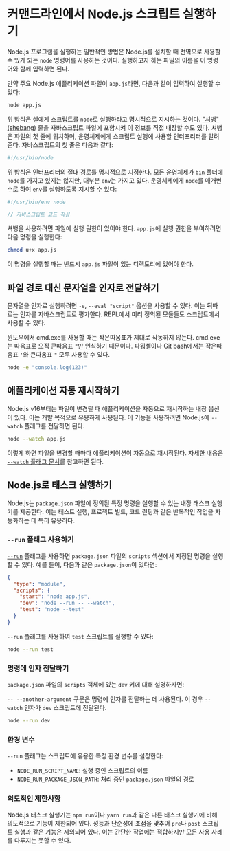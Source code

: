 # 커맨드라인에서 Node.js 스크립트 실행하기

Node.js 프로그램을 실행하는 일반적인 방법은 Node.js를 설치할 때 전역으로 사용할 수 있게 되는 `node` 명령어를 사용하는 것이다. 실행하고자 하는 파일의 이름을 이 명령어와 함께 입력하면 된다.

만약 주요 Node.js 애플리케이션 파일이 `app.js`라면, 다음과 같이 입력하여 실행할 수 있다:

```bash
node app.js
```

위 방식은 셸에게 스크립트를 `node`로 실행하라고 명시적으로 지시하는 것이다. ["셔뱅"(shebang)](<https://en.wikipedia.org/wiki/Shebang_(Unix)>) 줄을 자바스크립트 파일에 포함시켜 이 정보를 직접 내장할 수도 있다. 셔뱅은 파일의 첫 줄에 위치하며, 운영체제에게 스크립트 실행에 사용할 인터프리터를 알려준다. 자바스크립트의 첫 줄은 다음과 같다:

```js
#!/usr/bin/node
```

위 방식은 인터프리터의 절대 경로를 명시적으로 지정한다. 모든 운영체제가 `bin` 폴더에 `node`를 가지고 있지는 않지만, 대부분 `env`는 가지고 있다. 운영체제에게 `node`를 매개변수로 하여 `env`를 실행하도록 지시할 수 있다:

```js
#!/usr/bin/env node

// 자바스크립트 코드 작성
```

셔뱅을 사용하려면 파일에 실행 권한이 있어야 한다. `app.js`에 실행 권한을 부여하려면 다음 명령을 실행한다:

```bash
chmod u+x app.js
```

이 명령을 실행할 때는 반드시 `app.js` 파일이 있는 디렉토리에 있어야 한다.

## 파일 경로 대신 문자열을 인자로 전달하기

문자열을 인자로 실행하려면 `-e`, `--eval "script"` 옵션을 사용할 수 있다. 이는 뒤따르는 인자를 자바스크립트로 평가한다. REPL에서 미리 정의된 모듈들도 스크립트에서 사용할 수 있다.

윈도우에서 cmd.exe를 사용할 때는 작은따옴표가 제대로 작동하지 않는다. cmd.exe는 따옴표로 오직 큰따옴표 `"`만 인식하기 때문이다. 파워셸이나 Git bash에서는 작은따옴표 `'`와 큰따옴표 `"` 모두 사용할 수 있다.

```bash
node -e "console.log(123)"
```

## 애플리케이션 자동 재시작하기

Node.js v16부터는 파일이 변경될 때 애플리케이션을 자동으로 재시작하는 내장 옵션이 있다. 이는 개발 목적으로 유용하게 사용된다.
이 기능을 사용하려면 Node.js에 `--watch` 플래그를 전달하면 된다.

```bash
node --watch app.js
```

이렇게 하면 파일을 변경할 때마다 애플리케이션이 자동으로 재시작된다.
자세한 내용은 [`--watch` 플래그 문서](https://nodejs.org/docs/latest-v22.x/api/cli.html#--watch)를 참고하면 된다.

## Node.js로 태스크 실행하기

Node.js는 `package.json` 파일에 정의된 특정 명령을 실행할 수 있는 내장 태스크 실행기를 제공한다. 이는 테스트 실행, 프로젝트 빌드, 코드 린팅과 같은 반복적인 작업을 자동화하는 데 특히 유용하다.

### `--run` 플래그 사용하기

[`--run`](https://nodejs.org/docs/latest-v22.x/api/cli.html#--run) 플래그를 사용하면 `package.json` 파일의 `scripts` 섹션에서 지정된 명령을 실행할 수 있다. 예를 들어, 다음과 같은 `package.json`이 있다면:

```json
{
  "type": "module",
  "scripts": {
    "start": "node app.js",
    "dev": "node --run -- --watch",
    "test": "node --test"
  }
}
```

`--run` 플래그를 사용하여 `test` 스크립트를 실행할 수 있다:

```bash
node --run test
```

### 명령에 인자 전달하기

`package.json` 파일의 `scripts` 객체에 있는 `dev` 키에 대해 설명하자면:

`-- --another-argument` 구문은 명령에 인자를 전달하는 데 사용된다. 이 경우 `--watch` 인자가 `dev` 스크립트에 전달된다.

```bash
node --run dev
```

### 환경 변수

`--run` 플래그는 스크립트에 유용한 특정 환경 변수를 설정한다:

- `NODE_RUN_SCRIPT_NAME`: 실행 중인 스크립트의 이름
- `NODE_RUN_PACKAGE_JSON_PATH`: 처리 중인 `package.json` 파일의 경로

### 의도적인 제한사항

Node.js 태스크 실행기는 `npm run`이나 `yarn run`과 같은 다른 태스크 실행기에 비해 의도적으로 기능이 제한되어 있다. 성능과 단순성에 초점을 맞추어 `pre`나 `post` 스크립트 실행과 같은 기능은 제외되어 있다. 이는 간단한 작업에는 적합하지만 모든 사용 사례를 다루지는 못할 수 있다.